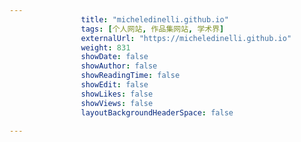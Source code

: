 ```yaml
---
                title: "micheledinelli.github.io"
                tags: [个人网站, 作品集网站, 学术界]
                externalUrl: "https://micheledinelli.github.io"
                weight: 831
                showDate: false
                showAuthor: false
                showReadingTime: false
                showEdit: false
                showLikes: false
                showViews: false
                layoutBackgroundHeaderSpace: false
                
---
```


